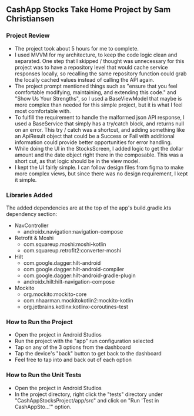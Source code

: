 ## CashApp Stocks Take Home Project by Sam Christiansen

### Project Review
- The project took about 5 hours for me to complete.
- I used MVVM for my architecture, to keep the code logic clean and separated. One step that I skipped / thought was unnecessary for this project was to have a repository level that would cache service responses locally, so recalling the same repository function could grab the locally cached values instead of calling the API again.
- The project prompt mentioned things such as "ensure that you feel comfortable modifying, maintaining, and extending this code." and "Show Us Your Strengths", so I used a BaseViewModel that maybe is more complex than needed for this simple project, but it is what I feel most comfortable with.
- To fulfill the requirement to handle the malformed json API response, I used a BaseService that simply has a try/catch block, and returns null on an error. This try / catch was a shortcut, and adding something like an ApiResult object that could be a Success or Fail with additional information could provide better opportunities for error handling.
- While doing the UI in the StocksScreen, I added logic to get the dollar amount and the date object right there in the composable. This was a short cut, as that logic should be in the view model.
- I kept the UI fairly simple. I can follow design files from figma to make more complex views, but since there was no design requirement, I kept it simple.

### Libraries Added
The added dependencies are at the top of the app's build.gradle.kts dependency section:
- NavController
    - androidx.navigation:navigation-compose
- Retrofit & Moshi
    - com.squareup.moshi:moshi-kotlin
    - com.squareup.retrofit2:converter-moshi
- Hilt
    - com.google.dagger:hilt-android
    - com.google.dagger:hilt-android-compiler
    - com.google.dagger:hilt-android-gradle-plugin
    - androidx.hilt:hilt-navigation-compose
- Mockito
    - org.mockito:mockito-core
    - com.nhaarman.mockitokotlin2:mockito-kotlin
    - org.jetbrains.kotlinx:kotlinx-coroutines-test

### How to Run the Project
- Open the project in Android Studios
- Run the project with the "app" run configuration selected
- Tap on any of the 3 options from the dashboard
- Tap the device's "back" button to get back to the dashboard
- Feel free to tap into and back out of each option
### How to Run the Unit Tests
- Open the project in Android Studios
- In the project directory, right click the "tests" directory under "CashAppStocksProject/app/src" and click on "Run 'Test in CashAppSto...'" option.
